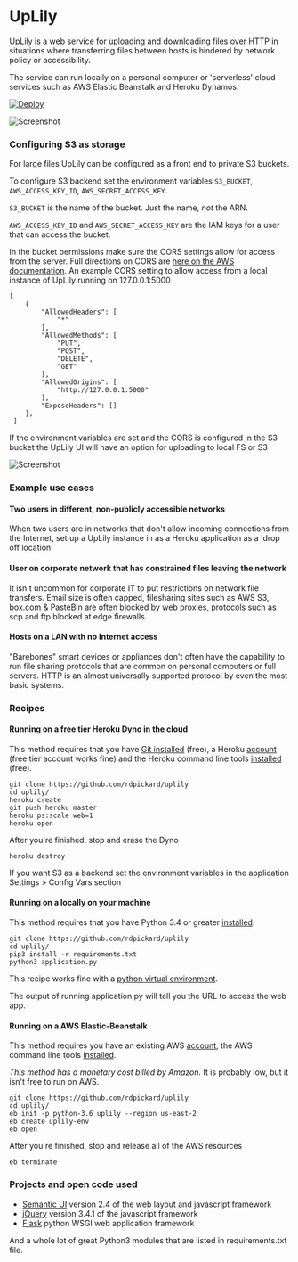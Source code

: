 # UpLily

UpLily is a web service for uploading and downloading files over HTTP in situations where transferring files between
hosts is hindered by network policy or accessibility.

The service can run locally on a personal computer or 'serverless' cloud services such as AWS Elastic Beanstalk and
Heroku Dynamos.

[![Deploy](https://www.herokucdn.com/deploy/button.svg)](https://heroku.com/deploy)

![Screenshot](https://raw.githubusercontent.com/rdpickard/uplily/master/media/UpLily%20screenshot.png)

### Configuring S3 as storage

For large files UpLily can be configured as a front end to private S3 buckets. 

To configure S3 backend set the environment variables `S3_BUCKET`, `AWS_ACCESS_KEY_ID`, `AWS_SECRET_ACCESS_KEY`.

`S3_BUCKET` is the name of the bucket. Just the name, _not_ the ARN. 

`AWS_ACCESS_KEY_ID` and `AWS_SECRET_ACCESS_KEY` are the IAM keys for a user that can access the bucket.

In the bucket permissions make sure the CORS settings allow for access from the server. Full directions on
CORS are [here on the AWS documentation](https://docs.aws.amazon.com/AmazonS3/latest/userguide/cors.html). An example
CORS setting to allow access from a local instance of UpLily running on 127.0.0.1:5000 

```angular2html
[
    {
        "AllowedHeaders": [
            "*"
        ],
        "AllowedMethods": [
            "PUT",
            "POST",
            "DELETE",
            "GET"
        ],
        "AllowedOrigins": [
            "http://127.0.0.1:5000"
        ],
        "ExposeHeaders": []
    },
 ]
```

If the environment variables are set and the CORS is configured in the S3 bucket the UpLily UI will have an option for 
uploading to local FS or S3

![Screenshot](https://raw.githubusercontent.com/rdpickard/uplily/master/media/s3_ui_option.png)


### Example use cases

#### Two users in different, non-publicly accessible networks

When two users are in networks that don't allow incoming connections from the Internet, set up a UpLily instance
in as a Heroku application as a 'drop off location'

#### User on corporate network that has constrained files leaving the network

It isn't uncommon for corporate IT to put restrictions on network file transfers. Email size is often capped, filesharing sites such as AWS S3, box.com & PasteBin are often blocked by web proxies, protocols such as scp and ftp blocked at edge firewalls.

#### Hosts on a LAN with no Internet access

"Barebones" smart devices or appliances don't often have the capability to run file sharing protocols that are common on personal computers or full servers. HTTP is an almost universally supported protocol by even the most basic systems.

### Recipes

#### Running on a free tier Heroku Dyno in the cloud

This method requires that you have [Git installed](https://git-scm.com/book/en/v2/Getting-Started-Installing-Git) (free), a Heroku [account](https://signup.heroku.com/) (free tier account works fine) and the Heroku command line tools [installed](https://devcenter.heroku.com/articles/heroku-cli) (free).
```
git clone https://github.com/rdpickard/uplily
cd uplily/
heroku create
git push heroku master
heroku ps:scale web=1
heroku open
```

After you're finished, stop and erase the Dyno
```
heroku destroy
```

If you want S3 as a backend set the environment variables in the application Settings > Config Vars section



#### Running on a locally on your machine

This method requires that you have Python 3.4 or greater [installed](https://realpython.com/installing-python/).

```
git clone https://github.com/rdpickard/uplily
cd uplily/
pip3 install -r requirements.txt
python3 application.py
```

This recipe works fine with a [python virtual environment](https://docs.python-guide.org/dev/virtualenvs/).

The output of running application.py will tell you the URL to access the web app.

#### Running on a AWS Elastic-Beanstalk

This method requires you have an existing AWS [account](https://console.aws.amazon.com/?nc2=h_m_mc), the AWS command line tools [installed](https://docs.aws.amazon.com/cli/latest/userguide/cli-chap-install.html).

_This method has a monetary cost billed by Amazon._ It is probably low, but it isn't free to run on AWS.

```
git clone https://github.com/rdpickard/uplily
cd uplily/
eb init -p python-3.6 uplily --region us-east-2
eb create uplily-env
eb open
```

After you're finished, stop and release all of the AWS resources
```
eb terminate
```

### Projects and open code used

+ [Semantic UI](https://semantic-ui.com/) version 2.4 of the web layout and javascript framework
+ [jQuery](https://jquery.com/) version 3.4.1 of the javascript framework
+ [Flask](https://flask.palletsprojects.com/en/1.1.x/) python WSGI web application framework

And a whole lot of great Python3 modules that are listed in requirements.txt file.
